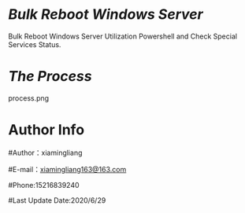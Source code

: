 # *Bulk Reboot Windows Server*
Bulk Reboot Windows Server Utilization Powershell and Check Special Services Status.



# *The Process*

process.png



# Author Info

#Author：xiamingliang

#E-mail：xiamingliang163@163.com

#Phone:15216839240

#Last Update Date:2020/6/29


